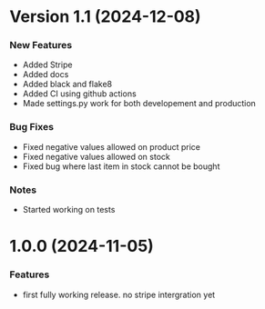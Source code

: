 # Version 1.1 (2024-12-08)


### New Features
- Added Stripe 
- Added docs
- Added black and flake8
- Added CI using github actions
- Made settings.py work for both developement and production

### Bug Fixes
- Fixed negative values allowed on product price
- Fixed negative values allowed on stock
- Fixed bug where last item in stock cannot be bought

### Notes
- Started working on tests 

# 1.0.0 (2024-11-05)


### Features

* first fully working release. no stripe intergration yet

